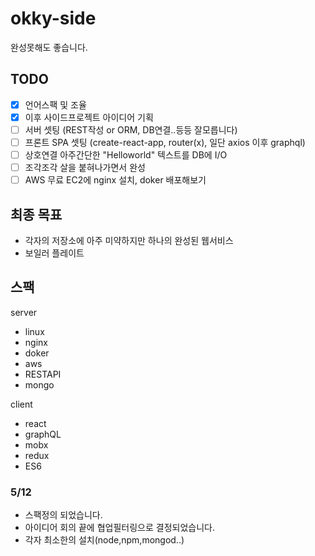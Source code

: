 # okky-side

완성못해도 좋습니다.

## TODO

- [x] 언어스팩 및 조율
- [x] 이후 사이드프로젝트 아이디어 기획
- [ ] 서버 셋팅 (REST작성 or ORM, DB연결..등등 잘모릅니다)
- [ ] 프론트 SPA 셋팅 (create-react-app, router(x), 일단 axios 이후 graphql)
- [ ] 상호연결 아주간단한 "Helloworld" 텍스트를 DB에 I/O
- [ ] 조각조각 살을 붙혀나가면서 완성
- [ ] AWS 무료 EC2에 nginx 설치, doker 배포해보기

## 최종 목표

- 각자의 저장소에 아주 미약하지만 하나의 완성된 웹서비스
- 보일러 플레이트

## 스팩

server

- linux
- nginx
- doker
- aws
- RESTAPI
- mongo

client

- react
- graphQL
- mobx
- redux
- ES6

### 5/12

- 스팩정의 되었습니다.
- 아이디어 회의 끝에 협업필터링으로 결정되었습니다.
- 각자 최소한의 설치(node,npm,mongod..)
